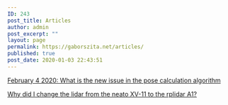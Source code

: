 ```yaml
---
ID: 243
post_title: Articles
author: admin
post_excerpt: ""
layout: page
permalink: https://gaborszita.net/articles/
published: true
post_date: 2020-01-03 22:43:51
---
```

<!-- wp:paragraph -->
<p><a href="https://gaborszita.net/articles/feb4-2020-new-issue-pose-estimation-algorithm/">February 4 2020: What is the new issue in the pose calculation algorithm</a></p>
<!-- /wp:paragraph -->

<!-- wp:paragraph -->
<p><a href="https://gaborszita.net/articles/lidar-change/">Why did I change the lidar from the neato XV-11 to the rplidar A1?</a></p>
<!-- /wp:paragraph -->